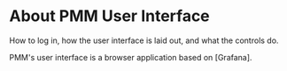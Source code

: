# About PMM User Interface

How to log in, how the user interface is laid out, and what the controls do.

PMM's user interface is a browser application based on [Grafana].
